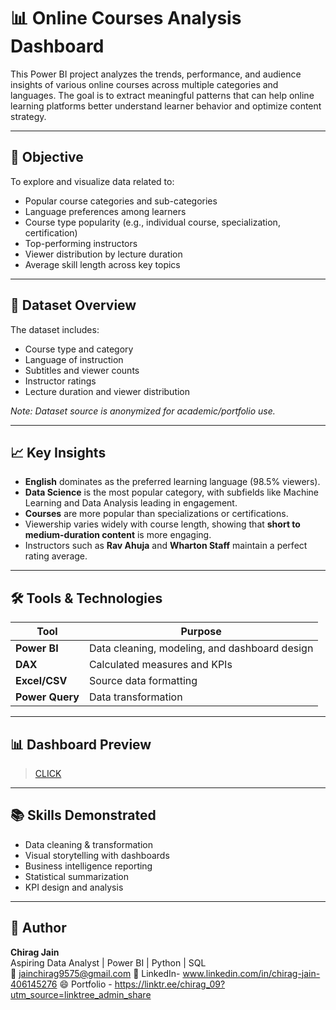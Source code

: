 # 📊 Online Courses Analysis Dashboard

This Power BI project analyzes the trends, performance, and audience insights of various online courses across multiple categories and languages. The goal is to extract meaningful patterns that can help online learning platforms better understand learner behavior and optimize content strategy.

---

## 🧠 Objective

To explore and visualize data related to:
- Popular course categories and sub-categories
- Language preferences among learners
- Course type popularity (e.g., individual course, specialization, certification)
- Top-performing instructors
- Viewer distribution by lecture duration
- Average skill length across key topics

---

## 📌 Dataset Overview

The dataset includes:
- Course type and category
- Language of instruction
- Subtitles and viewer counts
- Instructor ratings
- Lecture duration and viewer distribution

*Note: Dataset source is anonymized for academic/portfolio use.*

---

## 📈 Key Insights

- **English** dominates as the preferred learning language (98.5% viewers).
- **Data Science** is the most popular category, with subfields like Machine Learning and Data Analysis leading in engagement.
- **Courses** are more popular than specializations or certifications.
- Viewership varies widely with course length, showing that **short to medium-duration content** is more engaging.
- Instructors such as **Rav Ahuja** and **Wharton Staff** maintain a perfect rating average.

---

## 🛠 Tools & Technologies

| Tool            | Purpose                      |
|-----------------|------------------------------|
| **Power BI**    | Data cleaning, modeling, and dashboard design |
| **DAX**         | Calculated measures and KPIs |
| **Excel/CSV**   | Source data formatting       |
| **Power Query** | Data transformation          |

---

## 📊 Dashboard Preview

> [CLICK]('https://github.com/Chiragjain0911/Online_Course_Analysis_PowerBI/blob/main/EDtech.pdf')  
> 

---

## 📚 Skills Demonstrated

- Data cleaning & transformation
- Visual storytelling with dashboards
- Business intelligence reporting
- Statistical summarization
- KPI design and analysis

---

## 📝 Author

**Chirag Jain**  
Aspiring Data Analyst | Power BI | Python | SQL  
📧 jainchirag9575@gmail.com 
🔗 LinkedIn- www.linkedin.com/in/chirag-jain-406145276
😄 Portfolio - https://linktr.ee/chirag_09?utm_source=linktree_admin_share


